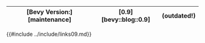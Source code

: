 |[Bevy Version:][maintenance]|[0.9][bevy::blog::0.9] |(outdated!)|
|---|---|---|

{{#include ../include/links09.md}}

